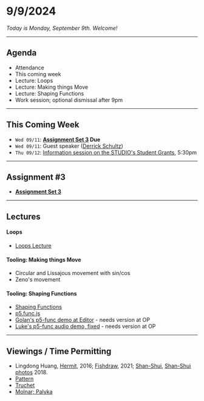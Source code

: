 # 9/9/2024

*Today is Monday, September 9th. Welcome!*

---
## Agenda

* Attendance
* This coming week
* Lecture: Loops
* Lecture: Making things Move
* Lecture: Shaping Functions
* Work session; optional dismissal after 9pm

---
## This Coming Week

* `Wed 09/11`: **[Assignment Set 3](../assignments/assignment_3.md) Due**
* `Wed 09/11`: Guest speaker ([Derrick Schultz](https://artificial-images.com/))
* `Thu 09/12`: [Information session on the STUDIO's Student Grants](https://studioforcreativeinquiry.org/events/infosession2024), 5:30pm

---

## Assignment #3 

* **[Assignment Set 3](../assignments/assignment_3.md)**

---

## Lectures

#### Loops

* [Loops Lecture](https://github.com/golanlevin/lectures/tree/master/lecture_loops)

#### Tooling: Making things Move

* Circular and Lissajous movement with sin/cos
* Zeno's movement

#### Tooling: Shaping Functions

* [Shaping Functions](https://courses.ideate.cmu.edu/60-212/s2022/index.html%3Fp=329.html)
* [p5.func.js](https://github.com/IDMNYU/p5.js-func)
* [Golan's p5-func demo at Editor](https://editor.p5js.org/golan/sketches/_D7c9PM2-) - needs version at OP
* [Luke's p5-func audio demo, fixed](https://editor.p5js.org/golan/sketches/u8BwhapXW) - needs version at OP


---

## Viewings / Time Permitting

* Lingdong Huang, [Hermit](https://www.youtube.com/watch?v=mPYeTJd8klQ), 2016; [Fishdraw](https://fishdraw.glitch.me/), 2021; [Shan-Shui](http://shan-shui-inf.lingdong.works/), [Shan-Shui photos](https://flickr.com/photos/creativeinquiry/albums/72157673905317117/) 2018.
* [Pattern](https://github.com/golanlevin/lectures/tree/master/lecture_pattern)
* [Truchet](https://courses.ideate.cmu.edu/60-428/f2021/daily-notes/09-29-truchet/)
* [Molnar; Palyka](https://golancourses.net/fall23/daily-notes/september/09-11/)
